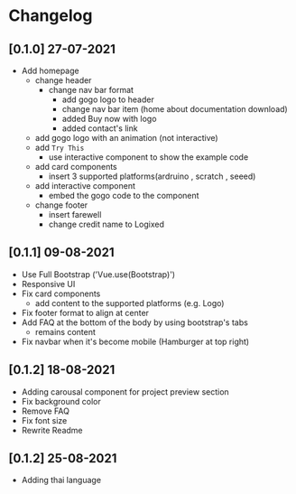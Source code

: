 # Changelog

## [0.1.0] 27-07-2021
- Add homepage
    - change header
        - change nav bar format
            - add gogo logo to header
            - change nav bar item (home about documentation download)
            - added Buy now with logo
            - added contact's link
    - add gogo logo with an animation (not interactive)
    - add `Try This`
        - use interactive component to show the example code
    - add card components
        - insert 3 supported platforms(ardruino , scratch , seeed)
    - add interactive component
        - embed the gogo code to the component
    - change footer
        - insert farewell
        - change credit name to Logixed

## [0.1.1] 09-08-2021
- Use Full Bootstrap ('Vue.use(Bootstrap)')
- Responsive UI
- Fix card components
    - add content to the supported platforms (e.g. Logo)
- Fix footer format to align at center
- Add FAQ at the bottom of the body by using bootstrap's tabs
    - remains content
- Fix navbar when it's become mobile (Hamburger at top right)

## [0.1.2] 18-08-2021
- Adding carousal component for project preview section
- Fix background color
- Remove FAQ
- Fix font size
- Rewrite Readme

## [0.1.2] 25-08-2021
- Adding thai language
